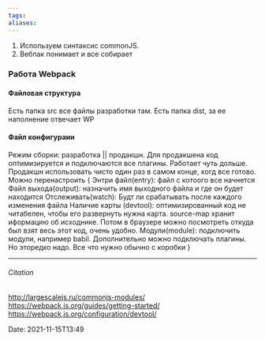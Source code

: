 ```yaml
---
tags: 
aliases: 
---
```

1. Используем синтаксис commonJS. 
2. Вебпак понимает и все собирает

### Работа Webpack
#### Файловая структура
Есть папка src все файлы разработки там. Есть папка dist, за ее наполнение отвечает WP

#### Файл конфигураии
Режим сборки: разработка || продакшн.
Для продакшена код оптимизируется и подключаются все плагины. Работает чуть дольше. Продакшн использовать чисто один раз в самом конце, когд все готово.
Можно перенастроить {
Энтри файл(entry): файл с котоого все начнется
Файл выхода(output): назначить имя выходного файла и где он будет находится
Отслеживать(watch): Будт ли срабатывать после каждого изменения файла
Наличие карты (devtool): оптимизированный код не читабелен, чтобы его развернуть нужна карта. source-map хранит иформацию об исходнике. Потом в браузере можно посмотреть откуда был взят весь этот код, очень удобно.
Модули(module): подключить модули, например babil.
Дополнительно можно подключать плагины. Но эторедко надо. Все что нужно обычно с коробки
}


 
---
###### Citation
http://largescalejs.ru/commonjs-modules/
https://webpack.js.org/guides/getting-started/
https://webpack.js.org/configuration/devtool/

Date: 2021-11-15T13:49
